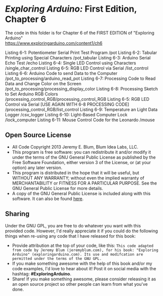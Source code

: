 _Exploring Arduino:_ First Edition, Chapter 6
=============================================
The code in this folder is for Chapter 6 of the FIRST EDITION of "Exploring Arduino"  
https://www.exploringarduino.com/content1/ch6  
  
Listing 6-1:  Potentiometer Serial Print Test Program                            /pot
Listing 6-2:  Tabular Printing using Special Characters                          /pot_tabular
Listing 6-3:  Arduino Serial Echo Test                                           /echo
Listing 6-4:  Single LED Control using Characters                                /single_char_control
Listing 6-5:  RGB LED Control via Serial                                         /list_control
Listing 6-6:  Arduino Code to send Data to the Computer                          /pot_to_processing/arduino_read_pot
Listing 6-7:  Processing Code to Read Data and Change Color on the Screen        /pot_to_processing/processing_display_color
Listing 6-8:  Processing Sketch to Set Arduino RGB Colors                        /processing_control_RGB/processing_control_RGB
Listing 6-5:  RGB LED Control via Serial [USE AGAIN WITH 6-8 PROCESSING CODE]    /processing_control_RGB/list_control
Listing 6-9:  Temperature an Light Data Logger                                   /csv_logger
Listing 6-10: Light-Based Computer Lock                                          /lock_computer
Listing 6-11: Mouse Control Code for the Leonardo                                /mouse

Open Source License
-------------------
* All Code Copyright 2013 Jeremy E. Blum, Blum Idea Labs, LLC.
* This program is free software: you can redistribute it and/or modify it under the terms of the GNU General Public License as published by the Free Software Foundation, either version 3 of the License, or (at your option) any later version.
* This program is distributed in the hope that it will be useful, but WITHOUT ANY WARRANTY; without even the implied warranty of MERCHANTABILITY or FITNESS FOR A PARTICULAR PURPOSE.  See the GNU General Public License for more details.
* A copy of the GNU General Public License is included along with this software. It can also be found [here](http://www.gnu.org/licenses/).

Sharing
-------
Under the GNU GPL, you are free to do whatever you want with this provided code. However, I'd really appreciate it if you could do the following things when re-using any code that I have released for this book:
* Provide attribution at the top of your code, like this: `This code adapted from code by Jeremy Blum (jeremyblum.com), for his book: "Exploring Arduino" (exploringarduino.com). Its use and modifcation are permitted under the terms of the GNU GPL.`
* If you make something awesome with the help of this book and/or my code examples, I'd love to hear about it! Post it on social media with the hashtag: **#ExploringArduino**.
* Share!  If you make something awesome, please consider releasing it as an open source project so other people can learn from what you've done.